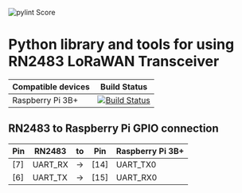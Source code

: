 ![pylint Score](https://mperlet.github.io/pybadge/badges/10.00.svg)
# Python library and tools for using RN2483 LoRaWAN Transceiver

| Compatible devices | Build Status |
| ------------------ | ------------ |
| Raspberry Pi 3B+   | [![Build Status](https://travis-ci.org/alexantoniades/python-RN2483.svg?branch=master)](https://travis-ci.org/alexantoniades/python-RN2483) |

## RN2483 to Raspberry Pi GPIO connection
| Pin | RN2483 | to | Pin | Raspberry Pi 3B+ |
| --- | ------ | -- | --- | ---------------- |
| [7] | UART_RX | -> | [14] | UART_TX0 |
| [6] | UART_TX | -> | [15] | UART_RX0 |


